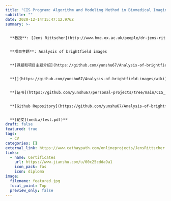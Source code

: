 ```yaml
---
title: "CIS Program: Algorithm and Modeling Method in Biomedical Imaging"
subtitle: ""
date: 2020-12-14T15:47:12.976Z
summary: >-
  

  **教授**: [Jens Rittscher](http://www.hmc.ox.ac.uk/people/dr-jens-rittscher/)


  **项目主题**: Analysis of brightfield images


  **[课题和项目主题介绍](https://github.com/yunshu67/Analysis-of-brightfield-images/wiki)**


  **[](https://github.com/yunshu67/Analysis-of-brightfield-images/wiki)课程日期**: 30.01.2021 - 04.04.2021


  **[证书](https://github.com/yunshu67/personal-projects/tree/main/CIS_program/algorithm_and_modeling_method_in_biomedical_Imaging/certificates)**


  **[Github Repository](https://github.com/yunshu67/Analysis-of-brightfield-images)**


  **[论文](media/test.pdf)**
draft: false
featured: true
tags:
  - CV
categories: []
external_link: https://www.cathaypath.com/onlineprojects/JensRittscher.html
links:
  - name: Certificates
    url: https://www.jianshu.com/u/00c25cdda9a1
    icon_pack: fas
    icon: diploma
image:
  filename: featured.jpg
  focal_point: Top
  preview_only: false
---
```

